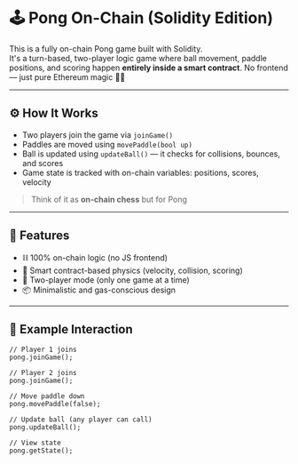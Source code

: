 # 🕹️ Pong On-Chain (Solidity Edition)   
   
This is a fully on-chain Pong game built with Solidity.    
It's a turn-based, two-player logic game where ball movement, paddle positions, and scoring happen **entirely inside a smart contract**. No frontend — just pure Ethereum magic 🧙‍♂️   
   
---   
   
## ⚙️ How It Works   
   
- Two players join the game via `joinGame()`  
- Paddles are moved using `movePaddle(bool up)`    
- Ball is updated using `updateBall()` — it checks for collisions, bounces, and scores
- Game state is tracked with on-chain variables: positions, scores, velocity      
  
> Think of it as **on-chain chess** but for Pong     
      
---   
   
## 🚀 Features   
  
- ⛓️ 100% on-chain logic (no JS frontend) 
- 🧠 Smart contract-based physics (velocity, collision, scoring)
- 👥 Two-player mode (only one game at a time)
- 📦 Minimalistic and gas-conscious design

---

## 🧪 Example Interaction

```solidity
// Player 1 joins
pong.joinGame();

// Player 2 joins
pong.joinGame();

// Move paddle down
pong.movePaddle(false);

// Update ball (any player can call)
pong.updateBall();

// View state
pong.getState();
